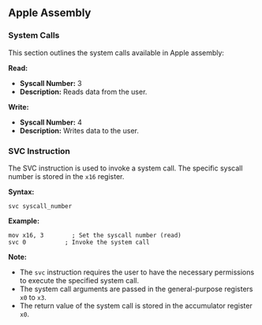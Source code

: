 ## Apple Assembly

### System Calls

This section outlines the system calls available in Apple assembly:

**Read:**

* **Syscall Number:** 3
* **Description:** Reads data from the user.

**Write:**

* **Syscall Number:** 4
* **Description:** Writes data to the user.

### SVC Instruction

The SVC instruction is used to invoke a system call. The specific syscall number is stored in the `x16` register.

**Syntax:**

```assembly
svc syscall_number
```

**Example:**

```assembly
mov x16, 3        ; Set the syscall number (read)
svc 0           ; Invoke the system call
```

**Note:**

* The `svc` instruction requires the user to have the necessary permissions to execute the specified system call.
* The system call arguments are passed in the general-purpose registers `x0` to `x3`.
* The return value of the system call is stored in the accumulator register `x0`.